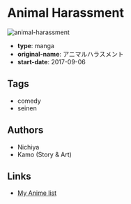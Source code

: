 # Animal Harassment

![animal-harassment](https://cdn.myanimelist.net/images/manga/3/211759.jpg)

-   **type**: manga
-   **original-name**: アニマルハラスメント
-   **start-date**: 2017-09-06

## Tags

-   comedy
-   seinen

## Authors

-   Nichiya
-   Kamo (Story & Art)

## Links

-   [My Anime list](https://myanimelist.net/manga/113860/Animal_Harassment)

